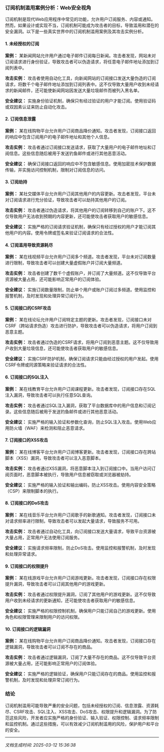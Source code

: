 ### 订阅机制滥用案例分析：Web安全视角

订阅机制是现代Web应用程序中常见的功能，允许用户订阅服务、内容或通知。然而，如果设计或实现不当，订阅机制可能成为攻击者的目标，导致滥用和潜在的安全漏洞。以下是一些真实世界中的订阅机制滥用案例及其攻击实例分析。

#### 1. **未经授权的订阅**
**案例：** 某新闻网站允许用户通过电子邮件订阅每日新闻。攻击者发现，网站未对订阅请求进行身份验证，导致攻击者可以伪造请求，将任意电子邮件地址添加到订阅列表中。

**攻击实例：** 攻击者使用自动化工具，向新闻网站的订阅接口发送大量伪造的订阅请求，将数千个电子邮件地址添加到订阅列表中。这不仅导致大量用户收到未经请求的新闻邮件，还可能使新闻网站因发送大量垃圾邮件而被列入黑名单。

**安全建议：** 实施身份验证机制，确保只有经过验证的用户才能订阅。使用验证码或双因素认证来防止自动化攻击。

#### 2. **订阅信息泄露**
**案例：** 某在线购物平台允许用户订阅商品降价通知。攻击者发现，订阅接口返回的响应中包含订阅用户的电子邮件地址和其他个人信息。

**攻击实例：** 攻击者通过订阅接口发送请求，获取了大量用户的电子邮件地址和订阅信息。这些信息随后被用于发送钓鱼邮件或进行其他恶意活动。

**安全建议：** 确保订阅接口返回的响应中不包含敏感信息。使用加密技术保护数据传输，并实施访问控制机制，限制对订阅信息的访问。

#### 3. **订阅劫持**
**案例：** 某社交媒体平台允许用户订阅其他用户的内容更新。攻击者发现，平台未对订阅请求进行充分验证，导致攻击者可以劫持其他用户的订阅。

**攻击实例：** 攻击者通过伪造请求，将其他用户的订阅转移到自己的账户下。这不仅导致用户无法收到预期的内容更新，还可能使攻击者获取用户的敏感信息。

**安全建议：** 实施严格的订阅请求验证机制，确保只有经过授权的用户才能订阅其他用户的内容。使用令牌或签名来验证订阅请求的合法性。

#### 4. **订阅滥用导致资源耗尽**
**案例：** 某在线视频平台允许用户订阅多个频道。攻击者发现，平台未对订阅数量进行限制，导致攻击者可以创建大量虚假账户并订阅大量频道。

**攻击实例：** 攻击者创建了数千个虚假账户，并订阅了大量频道。这不仅导致平台资源被大量占用，还可能影响正常用户的订阅体验。

**安全建议：** 实施订阅数量限制，防止单个用户或账户订阅过多频道。使用监控和报警机制，及时发现和处理异常订阅行为。

#### 5. **订阅接口的CSRF攻击**
**案例：** 某在线论坛允许用户订阅特定主题的更新。攻击者发现，订阅接口未对CSRF（跨站请求伪造）攻击进行防护，导致攻击者可以伪造请求，将用户订阅到恶意主题。

**攻击实例：** 攻击者通过伪造的CSRF请求，将用户订阅到恶意主题。这不仅导致用户收到大量垃圾信息，还可能使攻击者获取用户的敏感信息。

**安全建议：** 实施CSRF防护机制，确保订阅请求只能由经过授权的用户发起。使用CSRF令牌或同源策略来验证请求的合法性。

#### 6. **订阅接口的SQL注入**
**案例：** 某在线教育平台允许用户订阅课程更新。攻击者发现，订阅接口存在SQL注入漏洞，导致攻击者可以执行任意SQL查询。

**攻击实例：** 攻击者通过SQL注入漏洞，获取了平台数据库中的用户信息和订阅记录。这些信息随后被用于发送钓鱼邮件或进行其他恶意活动。

**安全建议：** 实施严格的输入验证和参数化查询，防止SQL注入攻击。使用Web应用防火墙（WAF）来检测和阻止恶意请求。

#### 7. **订阅接口的XSS攻击**
**案例：** 某在线博客平台允许用户订阅博客更新。攻击者发现，订阅接口存在跨站脚本（XSS）漏洞，导致攻击者可以注入恶意脚本。

**攻击实例：** 攻击者通过XSS漏洞，将恶意脚本注入到订阅接口中。当用户访问订阅页面时，恶意脚本被执行，导致用户信息被窃取或浏览器被劫持。

**安全建议：** 实施严格的输入验证和输出编码，防止XSS攻击。使用内容安全策略（CSP）来限制脚本的执行。

#### 8. **订阅接口的DoS攻击**
**案例：** 某在线音乐平台允许用户订阅歌手的新歌通知。攻击者发现，订阅接口未对请求频率进行限制，导致攻击者可以发起大量请求，导致服务不可用。

**攻击实例：** 攻击者通过自动化工具，向订阅接口发送大量请求，导致平台资源被大量占用，正常用户无法使用订阅服务。

**安全建议：** 实施请求频率限制，防止DoS攻击。使用监控和报警机制，及时发现和处理异常请求。

#### 9. **订阅接口的权限提升**
**案例：** 某在线游戏平台允许用户订阅游戏更新。攻击者发现，订阅接口存在权限提升漏洞，导致攻击者可以订阅其他用户的游戏更新。

**攻击实例：** 攻击者通过权限提升漏洞，订阅了其他用户的游戏更新。这不仅导致用户收到未经请求的更新通知，还可能使攻击者获取用户的敏感信息。

**安全建议：** 实施严格的权限控制机制，确保用户只能订阅自己的游戏更新。使用角色和权限管理来限制用户的访问权限。

#### 10. **订阅接口的逻辑漏洞**
**案例：** 某在线购物平台允许用户订阅商品降价通知。攻击者发现，订阅接口存在逻辑漏洞，导致攻击者可以订阅不存在的商品。

**攻击实例：** 攻击者通过逻辑漏洞，订阅了大量不存在的商品。这不仅导致平台资源被大量占用，还可能影响正常用户的订阅体验。

**安全建议：** 实施严格的逻辑验证，确保用户只能订阅存在的商品。使用监控和报警机制，及时发现和处理异常订阅行为。

### 结论
订阅机制滥用可能导致严重的安全问题，包括未经授权的订阅、信息泄露、资源耗尽、CSRF攻击、SQL注入、XSS攻击、DoS攻击、权限提升和逻辑漏洞。为了防范这些风险，开发者应实施严格的身份验证、输入验证、权限控制、请求频率限制和监控机制。通过这些措施，可以有效减少订阅机制滥用的风险，保护用户和平台的安全。

---

*文档生成时间: 2025-03-12 15:36:38*



















